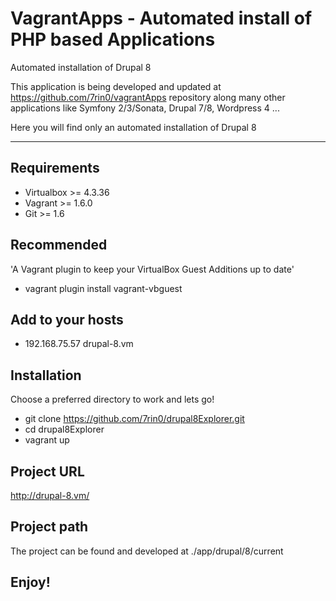 # VagrantApps - Automated install of PHP based Applications
Automated installation of Drupal 8 

This application is being developed and updated at https://github.com/7rin0/vagrantApps repository along many other applications like Symfony 2/3/Sonata, Drupal 7/8, Wordpress 4 ...

Here you will find only an automated installation of Drupal 8

- - - - - - - - - - - - - - -

## Requirements
- Virtualbox >= 4.3.36
- Vagrant >= 1.6.0
- Git >= 1.6

## Recommended
'A Vagrant plugin to keep your VirtualBox Guest Additions up to date'
- vagrant plugin install vagrant-vbguest

## Add to your hosts
- 192.168.75.57   drupal-8.vm

## Installation
Choose a preferred directory to work and lets go!
- git clone https://github.com/7rin0/drupal8Explorer.git
- cd drupal8Explorer
- vagrant up

## Project URL
http://drupal-8.vm/

## Project path
The project can be found and developed at ./app/drupal/8/current

## Enjoy!
